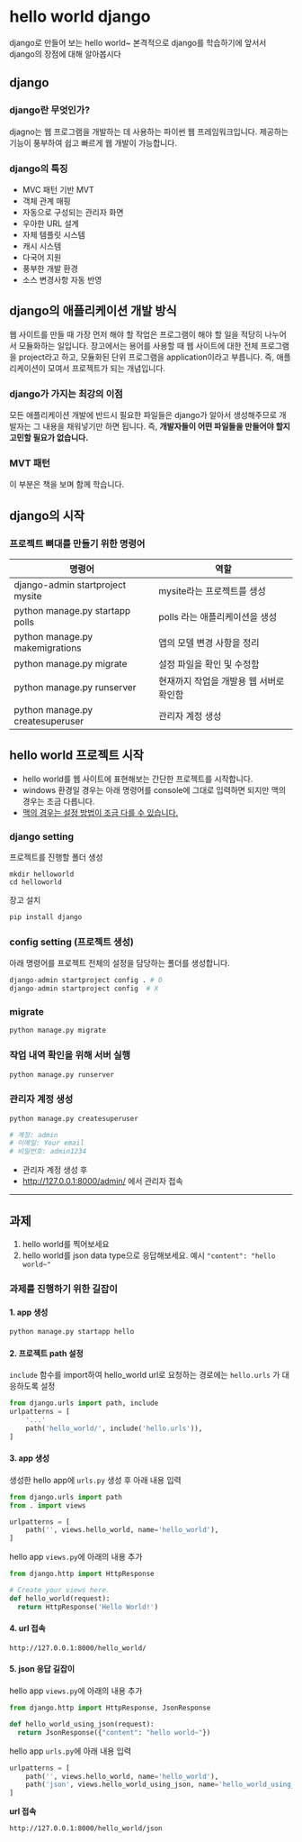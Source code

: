 # hello world django

django로 만들어 보는 hello world~
본격적으로 django를 학습하기에 앞서서 django의 장점에 대해 알아봅시다

## django 

### django란 무엇인가?
djagno는 웹 프로그램을 개발하는 데 사용하는 파이썬 웹 프레임워크입니다. 제공하는 기능이 풍부하여 쉽고 빠르게 웹 개발이 가능합니다. 

### django의 특징

- MVC 패턴 기반 MVT
- 객체 관계 매핑
- 자동으로 구성되는 관리자 화면
- 우아한 URL 설계
- 자체 템플릿 시스템
- 캐시 시스템
- 다국어 지원
- 풍부한 개발 환경
- 소스 변경사항 자동 반영


## django의 애플리케이션 개발 방식

웹 사이트를 만들 때 가장 먼저 해야 할 작업은 프로그램이 해야 할 일을 적당히 나누어서 모듈화하는 일입니다. 
장고에서는 용어를 사용할 때 웹 사이트에 대한 전체 프로그램을 project라고 하고, 모듈화된 단위 프로그램을 application이라고 부릅니다. 즉, 애플리케이션이 모여서 프로젝트가 되는 개념입니다. 

### django가 가지는 최강의 이점
모든 애플리케이션 개발에 반드시 필요한 파일들은 django가 알아서 생성해주므로 개발자는 그 내용을 채워넣기만 하면 됩니다. 즉, **개발자들이 어떤 파일들을 만들어야 할지 고민할 필요가 없습니다.** 


### MVT 패턴 
이 부분은 책을 보며 함께 학습니다. 


## django의 시작


### 프로젝트 뼈대를 만들기 위한 명령어

| 명령어                           | 역할                                    |
| -------------------------------- | --------------------------------------- |
| django-admin startproject mysite | mysite라는 프로젝트를 생성              |
| python manage.py startapp polls  | polls 라는 애플리케이션을 생성          |
| python manage.py makemigrations  | 앱의 모델 변경 사항을 정리              |
| python manage.py migrate         | 설정 파일을 확인 및 수정함              |
| python manage.py runserver       | 현재까지 작업을 개발용 웹 서버로 확인함 |
| python manage.py createsuperuser | 관리자 계정 생성                        |



## hello world 프로젝트 시작

- hello world를 웹 사이트에 표현해보는 간단한 프로젝트를 시작합니다.
- windows 환경일 경우는 아래 명령어를 console에 그대로 입력하면 되지만 맥의 경우는 조금 다릅니다.
- [맥의 경우는 설정 방법이 조금 다를 수 있습니다.](https://freehoon.tistory.com/135)


### django setting
프로젝트를 진행할 폴더 생성

```
mkdir helloworld
cd helloworld
```

장고 설치

```python
pip install django
```

### config setting (프로젝트 생성)
아래 명령어를 프로젝트 전체의 설정을 담당하는 폴더를 생성합니다. 

```python
django-admin startproject config . # O
django-admin startproject config  # X
```

### migrate

```python
python manage.py migrate
```



### 작업 내역 확인을 위해 서버 실행

```python
python manage.py runserver
```

### 관리자 계정 생성

```python
python manage.py createsuperuser

# 계정: admin
# 이메일: Your email
# 비밀번호: admin1234
```

- 관리자 계정 생성 후 
- http://127.0.0.1:8000/admin/ 에서 관리자 접속


--- 

## 과제
1. hello world를 찍어보세요
1. hello world를 json data type으로 응답해보세요. 예시 `"content": "hello world~"`


### 과제를 진행하기 위한 길잡이

#### 1. app 생성

```python
python manage.py startapp hello
```

#### 2. 프로젝트 path 설정
`include` 함수를 import하여 hello_world url로 요청하는 경로에는 `hello.urls` 가 대응하도록 설정

```python
from django.urls import path, include
urlpatterns = [
    '...'
    path('hello_world/', include('hello.urls')),
]
```

#### 3. app 생성
생성한 hello app에 `urls.py` 생성 후 아래 내용 입력

```python
from django.urls import path
from . import views

urlpatterns = [    
    path('', views.hello_world, name='hello_world'),
]
```

hello app `views.py`에 아래의 내용 추가

```python
from django.http import HttpResponse

# Create your views here.
def hello_world(request):
  return HttpResponse('Hello World!')
```

#### 4. url 접속

```
http://127.0.0.1:8000/hello_world/
```


#### 5. json 응답 길잡이
hello app `views.py`에 아래의 내용 추가

```python
from django.http import HttpResponse, JsonResponse

def hello_world_using_json(request):
  return JsonResponse({"content": "hello world~"})
```

hello app `urls.py`에 아래 내용 입력

```python
urlpatterns = [    
    path('', views.hello_world, name='hello_world'),
    path('json', views.hello_world_using_json, name='hello_world_using_json'),
]
```

**url 접속**

```
http://127.0.0.1:8000/hello_world/json
```

